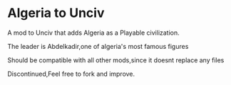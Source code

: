 # Algeria to Unciv

A mod to Unciv that adds Algeria as a Playable civilization.

The leader is Abdelkadir,one of algeria's most famous figures

Should be compatible with all other mods,since it doesnt replace any files

Discontinued,Feel free to fork and improve.
